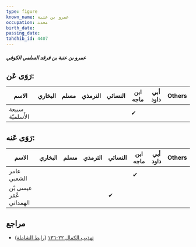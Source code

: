 ```yaml
---
type: figure
known_name: عمرو بن عتبة
occupation: محدث
birth_date:
passing_date:
tahdhib_id: 4407
---
```

##### عمرو بن عتبة بن فرقد السلمي الكوفي

## رَوَى عَن:
| الاسم            | البخاري | مسلم | الترمذي | النسائي | ابن ماجه | أبي داود | Others |
| ---------------- | ------- | ---- | ------- | ------- | -------- | -------- | ------ |
| سبيعة الأَسلميّة |         |      |         |         | ✔        |          |        |
## رَوَى عَنه:
| الاسم                   | البخاري | مسلم | الترمذي | النسائي | ابن ماجه | أبي داود | Others |
| ----------------------- | ------- | ---- | ------- | ------- | -------- | -------- | ------ |
| عامر الشعبي             |         |      |         |         | ✔        |          |        |
| عيسى بْن عُمَر الهمداني |         |      |         | ✔       |          |          |        |
## مراجع
- [تهذيب الكمال ٢٢-١٣٦](obsidian://open?vault=Tahdhib-al-Kamal&file=Figures/٤٤٠٧-عمرو%20بن%20عتبة%20بن%20فرقد%20السلمي%20الكوفي) ([رابط الشاملة](https://shamela.ws/book/3722/11389))